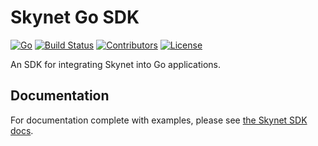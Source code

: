 # Skynet Go SDK

[![Go](https://img.shields.io/github/go-mod/go-version/NebulousLabs/go-skynet)](https://github.com/NebulousLabs/go-skynet)
[![Build Status](https://img.shields.io/github/workflow/status/NebulousLabs/go-skynet/PR)](https://github.com/NebulousLabs/go-skynet/actions)
[![Contributors](https://img.shields.io/github/contributors/NebulousLabs/go-skynet)](https://github.com/NebulousLabs/go-skynet/graphs/contributors)
[![License](https://img.shields.io/github/license/NebulousLabs/go-skynet)](https://github.com/NebulousLabs/go-skynet)

An SDK for integrating Skynet into Go applications.

## Documentation

For documentation complete with examples, please see [the Skynet SDK docs](https://siasky.net/docs/?go#introduction).
